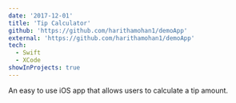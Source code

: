 ```yaml
---
date: '2017-12-01'
title: 'Tip Calculator'
github: 'https://github.com/harithamohan1/demoApp'
external: 'https://github.com/harithamohan1/demoApp'
tech:
  - Swift
  - XCode
showInProjects: true
---
```


An easy to use iOS app that allows users to calculate a tip amount.

